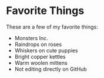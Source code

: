 # Favorite Things

These are a few of my favorite things:

- Monsters Inc. 
- Raindrops on roses
- Whiskers on cute puppies
- Bright copper kettles
- Warm woolen mittens
- Not editing directly on GitHub
